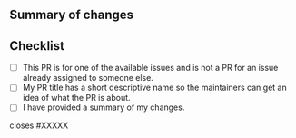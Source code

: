 ## Summary of changes

<!-- Please provide a quick summary of the changes made in this PR -->

## Checklist

<!-- Please follow this checklist and put an x in each of the boxes, like this: [x]. It will ensure that our team takes your pull request seriously. -->

<!-- - [ ] I have read and followed the [contribution guidelines](https://github.com/freeCodeCamp/Developer_Quiz_Site/blob/main/CONTRIBUTING.md). -->
<!-- - [ ] I have read through the [Code of Conduct](https://github.com/freeCodeCamp/Developer_Quiz_Site/blob/main/CODE_OF_CONDUCT.md) and agree to abide by the rules. -->
- [ ] This PR is for one of the available issues and is not a PR for an issue already assigned to someone else.
- [ ] My PR title has a short descriptive name so the maintainers can get an idea of what the PR is about.
- [ ] I have provided a summary of my changes.

<!--If you are working on an issue that has been assigned to you, then replace the XXXXX below with the issue number.-->
closes #XXXXX
